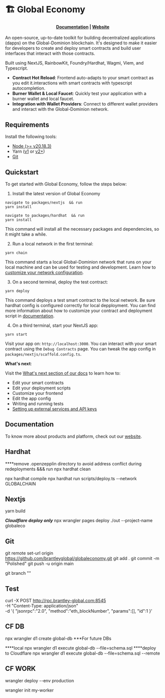 # 🏗 Global Economy

<h4 align="center">
  <a href="https://brantley-global.com/whitepaper">Documentation</a> |
  <a href="https://brantley-global.com">Website</a>
</h4>

An open-source, up-to-date toolkit for building decentralized applications (dapps) on the Global-Dominion blockchain. It's designed to make it easier for developers to create and deploy smart contracts and build user interfaces that interact with those contracts.

Built using NextJS, RainbowKit, Foundry/Hardhat, Wagmi, Viem, and Typescript.

- **Contract Hot Reload**: Frontend auto-adapts to your smart contract as you edit it.interactions with smart contracts with typescript autocompletion.
- **Burner Wallet & Local Faucet**: Quickly test your application with a burner wallet and local faucet.
- **Integration with Wallet Providers**: Connect to different wallet providers and interact with the Global-Dominion network.

## Requirements

Install the following tools:

- [Node (>= v20.18.3)](https://nodejs.org/en/download/)
- Yarn ([v1](https://classic.yarnpkg.com/en/docs/install/) or [v2+](https://yarnpkg.com/getting-started/install))
- [Git](https://git-scm.com/downloads)

## Quickstart

To get started with Global Economy, follow the steps below:

1. Install the latest version of Global Economy

```
navigate to packages/nextjs  && run
yarn install

navigate to packages/hardhat  && run
yarn install
```

This command will install all the necessary packages and dependencies, so it might take a while.

2. Run a local network in the first terminal:

```
yarn chain
```

This command starts a local Global-Dominion network that runs on your local machine and can be used for testing and development. Learn how to [customize your network configuration](https://docs.globalDEX.io/quick-start/environment#1-initialize-a-local-blockchain).

3. On a second terminal, deploy the test contract:

```
yarn deploy
```

This command deploys a test smart contract to the local network. Be sure hardhat config is configured correctly for local depployment. You can find more information about how to customize your contract and deployment script in [documentation](https://docs.globalDEX.io/quick-start/environment#2-deploy-your-smart-contract).

4. On a third terminal, start your NextJS app:

```
yarn start
```

Visit your app on: `http://localhost:3000`. You can interact with your smart contract using the `Debug Contracts` page. You can tweak the app config in `packages/nextjs/scaffold.config.ts`.

**What's next**:

Visit the [What's next section of our docs](https://docs.globalDEX.io/quick-start/environment#whats-next) to learn how to:

- Edit your smart contracts
- Edit your deployment scripts
- Customize your frontend
- Edit the app config
- Writing and running tests
- [Setting up external services and API keys](https://docs.globalDEX.io/deploying/deploy-smart-contracts#configuration-of-third-party-services-for-production-grade-apps)

## Documentation

To know more about products and platform, check out our [website](https://brantley-global.com).

## Hardhat

****remove .openzepplin directory to avoid address conflict during redeployments &&& run
npx hardhat clean

npx hardhat compile
npx hardhat run scripts/deploy.ts --network GLOBALCHAIN

## Nextjs

yarn build 

*****Cloudflare deploy only*****
npx wrangler pages deploy ./out --project-name globaleco

## Git

git remote set-url origin https://github.com/brantleyglobal/globaleconomy.git
git add .
git commit -m "Polished"
git push -u origin main

git branch ""

## Test

curl -X POST http://rpc.brantley-global.com:8545 \
  -H "Content-Type: application/json" \
  -d '{
    "jsonrpc":"2.0",
    "method":"eth_blockNumber",
    "params":[],
    "id":1
  }'

## CF DB

npx wrangler d1 create global-db ***For future DBs

****local
npx wrangler d1 execute global-db --file=schema.sql
****deploy to Cloudflare
npx wrangler d1 execute global-db --file=schema.sql --remote

## CF WORK

wrangler deploy --env production

wrangler init my-worker

